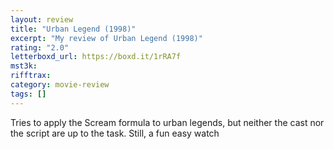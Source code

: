 ```yaml
---
layout: review
title: "Urban Legend (1998)"
excerpt: "My review of Urban Legend (1998)"
rating: "2.0"
letterboxd_url: https://boxd.it/1rRA7f
mst3k:
rifftrax:
category: movie-review
tags: []
---
```


Tries to apply the Scream formula to urban legends, but neither the cast nor the script are up to the task. Still, a fun easy watch

